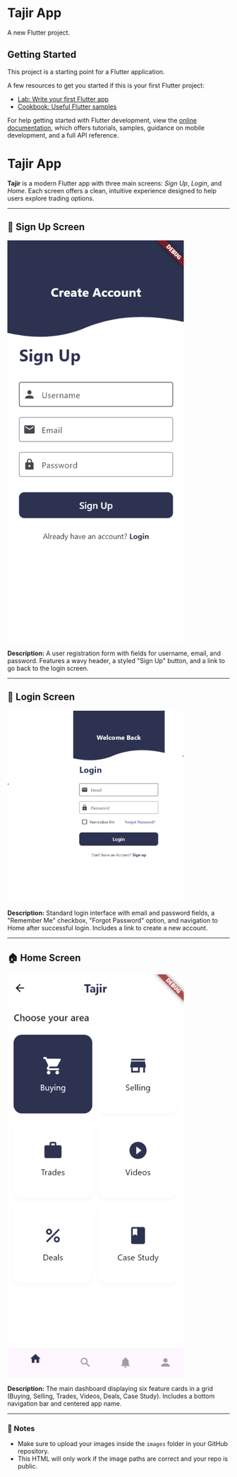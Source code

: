 # Tajir App

A new Flutter project.

## Getting Started

This project is a starting point for a Flutter application.

A few resources to get you started if this is your first Flutter project:

- [Lab: Write your first Flutter app](https://docs.flutter.dev/get-started/codelab)
- [Cookbook: Useful Flutter samples](https://docs.flutter.dev/cookbook)

For help getting started with Flutter development, view the
[online documentation](https://docs.flutter.dev/), which offers tutorials,
samples, guidance on mobile development, and a full API reference.

<h1>Tajir App</h1>

<p><strong>Tajir</strong> is a modern Flutter app with three main screens: <em>Sign Up</em>, <em>Login</em>, and <em>Home</em>. Each screen offers a clean, intuitive experience designed to help users explore trading options.</p>

<hr>

<h2>🔐 Sign Up Screen</h2>
<img src="images/photo1.png" alt="Sign Up Screen" width="400"/>
<p>
  <strong>Description:</strong> A user registration form with fields for username, email, and password. Features a wavy header, a styled "Sign Up" button, and a link to go back to the login screen.
</p>


<hr>

<h2>🔑 Login Screen</h2>
<img src="images/photo2.png" alt="Login Screen" width="400"/>
<p>
  <strong>Description:</strong> Standard login interface with email and password fields, a "Remember Me" checkbox, "Forgot Password" option, and navigation to Home after successful login. Includes a link to create a new account.
</p>


<hr>

<h2>🏠 Home Screen</h2>
<img src="images/photo3.png" alt="Home Page" width="400"/>
<p>
  <strong>Description:</strong> The main dashboard displaying six feature cards in a grid (Buying, Selling, Trades, Videos, Deals, Case Study). Includes a bottom navigation bar and centered app name.
</p>


<hr>

<h3>📝 Notes</h3>
<ul>
  <li>Make sure to upload your images inside the <code>images</code> folder in your GitHub repository.</li>
  <li>This HTML will only work if the image paths are correct and your repo is public.</li>
</ul>
